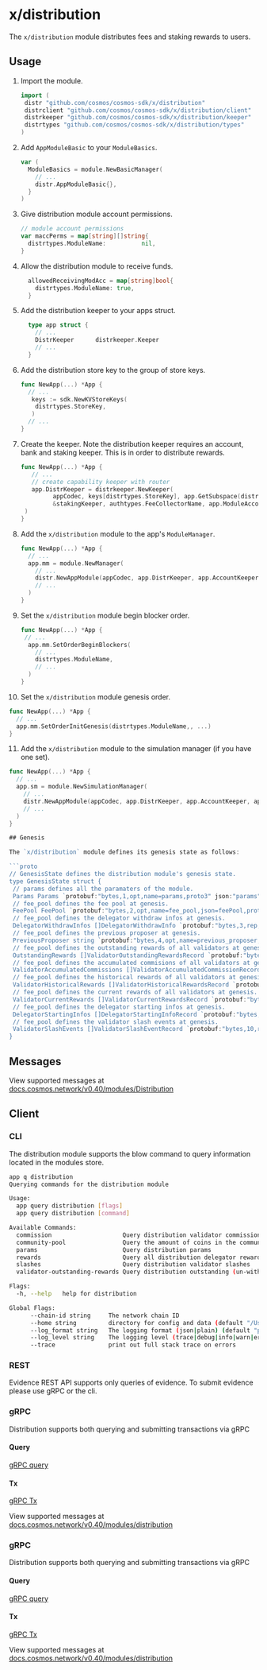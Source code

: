 # x/distribution

The `x/distribution` module distributes fees and staking rewards to users.

## Usage

1. Import the module.

   ```go
   import (
    distr "github.com/cosmos/cosmos-sdk/x/distribution"
    distrclient "github.com/cosmos/cosmos-sdk/x/distribution/client"
    distrkeeper "github.com/cosmos/cosmos-sdk/x/distribution/keeper"
    distrtypes "github.com/cosmos/cosmos-sdk/x/distribution/types"
   )
   ```

2. Add `AppModuleBasic` to your `ModuleBasics`.

    ```go
    var (
      ModuleBasics = module.NewBasicManager(
        // ...
        distr.AppModuleBasic{},
      }
    )
    ```

3. Give distribution module account permissions.

    ```go
  	// module account permissions
    var maccPerms = map[string][]string{
      distrtypes.ModuleName:          nil,
    }
    ```

4. Allow the distribution module to receive funds.

    ```go
      allowedReceivingModAcc = map[string]bool{
        distrtypes.ModuleName: true,
      }
    ```

5. Add the distribution keeper to your apps struct.

    ```go
      type app struct {
        // ...
        DistrKeeper      distrkeeper.Keeper
        // ...
      }
    ```

6. Add the distribution store key to the group of store keys.

   ```go
   func NewApp(...) *App {
     // ...
      keys := sdk.NewKVStoreKeys(
       distrtypes.StoreKey,
      )
     // ...
   }
   ```

7. Create the keeper. Note the distribution keeper requires an account, bank and staking keeper. This is in order to distribute rewards. 

   ```go
   func NewApp(...) *App {
      // ...
      // create capability keeper with router
      app.DistrKeeper = distrkeeper.NewKeeper(
		    appCodec, keys[distrtypes.StoreKey], app.GetSubspace(distrtypes.ModuleName), app.AccountKeeper, app.BankKeeper,
		    &stakingKeeper, authtypes.FeeCollectorName, app.ModuleAccountAddrs(),
	)
   }
   ```

8. Add the `x/distribution` module to the app's `ModuleManager`.

   ```go
   func NewApp(...) *App {
     // ...
     app.mm = module.NewManager(
       // ...
       distr.NewAppModule(appCodec, app.DistrKeeper, app.AccountKeeper, app.BankKeeper, app.StakingKeeper),
       // ...
     )
   }
   ```

9. Set the `x/distribution` module begin blocker order.

    ```go
    func NewApp(...) *App {
     // ...
      app.mm.SetOrderBeginBlockers(
        // ...
        distrtypes.ModuleName,
        // ...
      )
    }
    ```

10.  Set the `x/distribution` module genesis order.

   ```go
   func NewApp(...) *App {
     // ...
     app.mm.SetOrderInitGenesis(distrtypes.ModuleName,, ...)
   }
   ```

11. Add the `x/distribution` module to the simulation manager (if you have one set).

   ```go
   func NewApp(...) *App {
     // ...
     app.sm = module.NewSimulationManager(
       // ...
       distr.NewAppModule(appCodec, app.DistrKeeper, app.AccountKeeper, app.BankKeeper, app.StakingKeeper),
       // ...
     )
   }

## Genesis

The `x/distribution` module defines its genesis state as follows:

```proto
// GenesisState defines the distribution module's genesis state.
type GenesisState struct {
	// params defines all the paramaters of the module.
	Params Params `protobuf:"bytes,1,opt,name=params,proto3" json:"params" yaml:"params"`
	// fee_pool defines the fee pool at genesis.
	FeePool FeePool `protobuf:"bytes,2,opt,name=fee_pool,json=feePool,proto3" json:"fee_pool" yaml:"fee_pool"`
	// fee_pool defines the delegator withdraw infos at genesis.
	DelegatorWithdrawInfos []DelegatorWithdrawInfo `protobuf:"bytes,3,rep,name=delegator_withdraw_infos,json=delegatorWithdrawInfos,proto3" json:"delegator_withdraw_infos" yaml:"delegator_withdraw_infos"`
	// fee_pool defines the previous proposer at genesis.
	PreviousProposer string `protobuf:"bytes,4,opt,name=previous_proposer,json=previousProposer,proto3" json:"previous_proposer,omitempty" yaml:"previous_proposer"`
	// fee_pool defines the outstanding rewards of all validators at genesis.
	OutstandingRewards []ValidatorOutstandingRewardsRecord `protobuf:"bytes,5,rep,name=outstanding_rewards,json=outstandingRewards,proto3" json:"outstanding_rewards" yaml:"outstanding_rewards"`
	// fee_pool defines the accumulated commisions of all validators at genesis.
	ValidatorAccumulatedCommissions []ValidatorAccumulatedCommissionRecord `protobuf:"bytes,6,rep,name=validator_accumulated_commissions,json=validatorAccumulatedCommissions,proto3" json:"validator_accumulated_commissions" yaml:"validator_accumulated_commissions"`
	// fee_pool defines the historical rewards of all validators at genesis.
	ValidatorHistoricalRewards []ValidatorHistoricalRewardsRecord `protobuf:"bytes,7,rep,name=validator_historical_rewards,json=validatorHistoricalRewards,proto3" json:"validator_historical_rewards" yaml:"validator_historical_rewards"`
	// fee_pool defines the current rewards of all validators at genesis.
	ValidatorCurrentRewards []ValidatorCurrentRewardsRecord `protobuf:"bytes,8,rep,name=validator_current_rewards,json=validatorCurrentRewards,proto3" json:"validator_current_rewards" yaml:"validator_current_rewards"`
	// fee_pool defines the delegator starting infos at genesis.
	DelegatorStartingInfos []DelegatorStartingInfoRecord `protobuf:"bytes,9,rep,name=delegator_starting_infos,json=delegatorStartingInfos,proto3" json:"delegator_starting_infos" yaml:"delegator_starting_infos"`
	// fee_pool defines the validator slash events at genesis.
	ValidatorSlashEvents []ValidatorSlashEventRecord `protobuf:"bytes,10,rep,name=validator_slash_events,json=validatorSlashEvents,proto3" json:"validator_slash_events" yaml:"validator_slash_events"`
}
```

## Messages

View supported messages at [docs.cosmos.network/v0.40/modules/Distribution](https://docs.cosmos.network/v0.41/modules/distribution/04_messages.html)

## Client

### CLI

The distribution module supports the blow command to query information located in the modules store.

```sh
app q distribution                   
Querying commands for the distribution module

Usage:
  app query distribution [flags]
  app query distribution [command]

Available Commands:
  commission                    Query distribution validator commission
  community-pool                Query the amount of coins in the community pool
  params                        Query distribution params
  rewards                       Query all distribution delegator rewards or rewards from a particular validator
  slashes                       Query distribution validator slashes
  validator-outstanding-rewards Query distribution outstanding (un-withdrawn) rewards for a validator and all their delegations

Flags:
  -h, --help   help for distribution

Global Flags:
      --chain-id string     The network chain ID
      --home string         directory for config and data (default "/Users/markobaricevic/.simapp")
      --log_format string   The logging format (json|plain) (default "plain")
      --log_level string    The logging level (trace|debug|info|warn|error|fatal|panic) (default "info")
      --trace               print out full stack trace on errors

```

### REST

Evidence REST API supports only queries of evidence. To submit evidence please use gRPC or the cli.

### gRPC

Distribution supports both querying and submitting transactions via gRPC

#### Query

[gRPC query](https://docs.cosmos.network/master/core/proto-docs.html#cosmos/evidence/v1beta1/query.proto)

#### Tx

[gRPC Tx](https://docs.cosmos.network/master/core/proto-docs.html#cosmos-distribution-v1beta1-tx-proto)

View supported messages at [docs.cosmos.network/v0.40/modules/distribution](https://docs.cosmos.network/v0.40/modules/distribution/03_messages.html)

### gRPC

Distribution supports both querying and submitting transactions via gRPC

#### Query

[gRPC query](https://docs.cosmos.network/master/core/proto-docs.html#cosmos/distribution/v1beta1/query.proto)

#### Tx

[gRPC Tx](https://docs.cosmos.network/master/core/proto-docs.html#cosmos-distribution-v1beta1-tx-proto)

View supported messages at [docs.cosmos.network/v0.40/modules/distribution](https://docs.cosmos.network/master/modules/distribution/04_messages.html)
